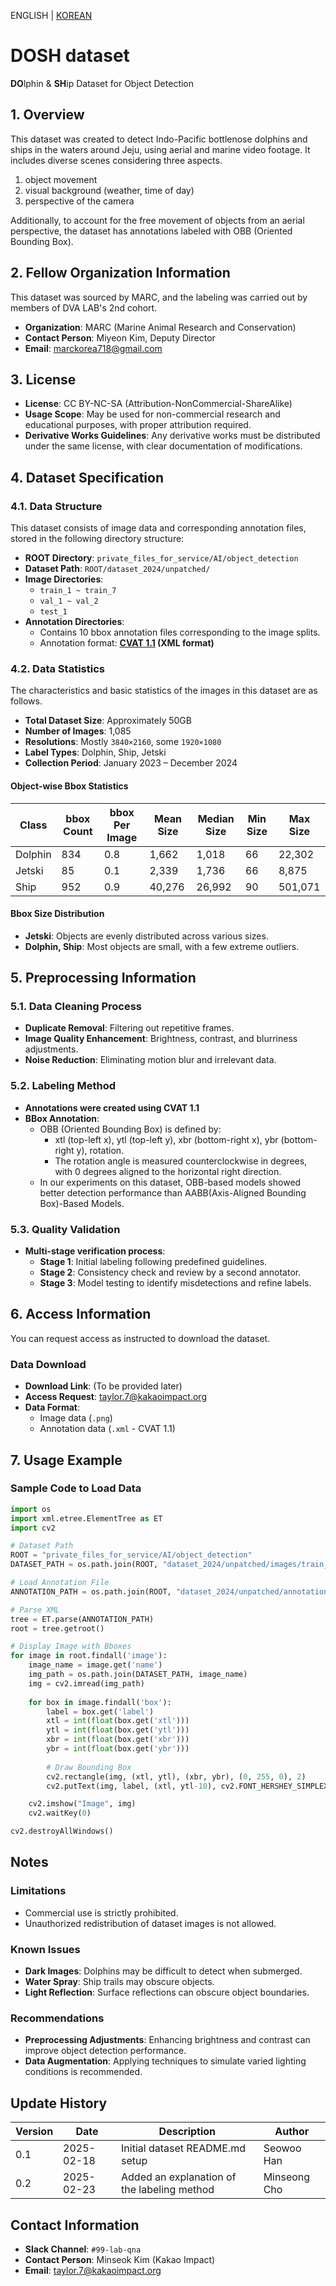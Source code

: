 ENGLISH | [KOREAN](https://github.com/DVA-LAB/DVA_LAB-data/blob/main/README-KO.md)

# DOSH dataset
**DO**lphin & **SH**ip Dataset for Object Detection

## 1. Overview
This dataset was created to detect Indo-Pacific bottlenose dolphins and ships in the waters around Jeju, using aerial and marine video footage. It includes diverse scenes considering three aspects. 

1. object movement
2. visual background (weather, time of day)
3. perspective of the camera

Additionally, to account for the free movement of objects from an aerial perspective, the dataset has annotations labeled with OBB (Oriented Bounding Box).

## 2. Fellow Organization Information
This dataset was sourced by MARC, and the labeling was carried out by members of DVA LAB's 2nd cohort.

- **Organization**: MARC (Marine Animal Research and Conservation)  
- **Contact Person**: Miyeon Kim, Deputy Director  
- **Email**: marckorea718@gmail.com  

## 3. License
- **License**: CC BY-NC-SA (Attribution-NonCommercial-ShareAlike)
- **Usage Scope**: May be used for non-commercial research and educational purposes, with proper attribution required.
- **Derivative Works Guidelines**: Any derivative works must be distributed under the same license, with clear documentation of modifications.

## 4. Dataset Specification

### 4.1. Data Structure
This dataset consists of image data and corresponding annotation files, stored in the following directory structure:

- **ROOT Directory**: `private_files_for_service/AI/object_detection`
- **Dataset Path**: `ROOT/dataset_2024/unpatched/`
- **Image Directories**:
  - `train_1 ~ train_7`
  - `val_1 ~ val_2`
  - `test_1`
- **Annotation Directories**:
  - Contains 10 bbox annotation files corresponding to the image splits.
  - Annotation format: **[CVAT 1.1](https://docs.cvat.ai/docs/manual/advanced/xml_format/#version-11) (XML format)**

### 4.2. Data Statistics
The characteristics and basic statistics of the images in this dataset are as follows.
- **Total Dataset Size**: Approximately 50GB
- **Number of Images**: 1,085
- **Resolutions**: Mostly `3840×2160`, some `1920×1080`
- **Label Types**: Dolphin, Ship, Jetski
- **Collection Period**: January 2023 – December 2024

#### Object-wise Bbox Statistics

| Class   | bbox Count | bbox Per Image | Mean Size | Median Size | Min Size | Max Size |
|---------|------------|----------------|------------|------------|-----------|-----------|
| Dolphin | 834        | 0.8            | 1,662      | 1,018      | 66        | 22,302    |
| Jetski  | 85         | 0.1            | 2,339      | 1,736      | 66        | 8,875     |
| Ship    | 952        | 0.9            | 40,276     | 26,992     | 90        | 501,071   |

#### Bbox Size Distribution
- **Jetski**: Objects are evenly distributed across various sizes.
- **Dolphin, Ship**: Most objects are small, with a few extreme outliers.

## 5. Preprocessing Information

### 5.1. Data Cleaning Process
- **Duplicate Removal**: Filtering out repetitive frames.
- **Image Quality Enhancement**: Brightness, contrast, and blurriness adjustments.
- **Noise Reduction**: Eliminating motion blur and irrelevant data.

### 5.2. Labeling Method
- **Annotations were created using CVAT 1.1**
- **BBox Annotation**:  
  - OBB (Oriented Bounding Box) is defined by:  
    - xtl (top-left x), ytl (top-left y), xbr (bottom-right x), ybr (bottom-right y), rotation.
    - The rotation angle is measured counterclockwise in degrees, with 0 degrees aligned to the horizontal right direction.
  - In our experiments on this dataset, OBB-based models showed better detection performance than AABB(Axis-Aligned Bounding Box)-Based Models.

### 5.3. Quality Validation
- **Multi-stage verification process**:
  - **Stage 1**: Initial labeling following predefined guidelines.
  - **Stage 2**: Consistency check and review by a second annotator.
  - **Stage 3**: Model testing to identify misdetections and refine labels.

## 6. Access Information
You can request access as instructed to download the dataset.
### Data Download
- **Download Link**: (To be provided later)
- **Access Request**: taylor.7@kakaoimpact.org
- **Data Format**:
  - Image data (`.png`)
  - Annotation data (`.xml` - CVAT 1.1)

## 7. Usage Example

### Sample Code to Load Data
```python
import os
import xml.etree.ElementTree as ET
import cv2

# Dataset Path
ROOT = "private_files_for_service/AI/object_detection"
DATASET_PATH = os.path.join(ROOT, "dataset_2024/unpatched/images/train_1")

# Load Annotation File
ANNOTATION_PATH = os.path.join(ROOT, "dataset_2024/unpatched/annotations/train_1.xml")

# Parse XML
tree = ET.parse(ANNOTATION_PATH)
root = tree.getroot()

# Display Image with Bboxes
for image in root.findall('image'):
    image_name = image.get('name')
    img_path = os.path.join(DATASET_PATH, image_name)
    img = cv2.imread(img_path)
    
    for box in image.findall('box'):
        label = box.get('label')
        xtl = int(float(box.get('xtl')))
        ytl = int(float(box.get('ytl')))
        xbr = int(float(box.get('xbr')))
        ybr = int(float(box.get('ybr')))
        
        # Draw Bounding Box
        cv2.rectangle(img, (xtl, ytl), (xbr, ybr), (0, 255, 0), 2)
        cv2.putText(img, label, (xtl, ytl-10), cv2.FONT_HERSHEY_SIMPLEX, 0.5, (0, 255, 0), 2)

    cv2.imshow("Image", img)
    cv2.waitKey(0)

cv2.destroyAllWindows()
```

## Notes

### Limitations
- Commercial use is strictly prohibited.
- Unauthorized redistribution of dataset images is not allowed.

### Known Issues
- **Dark Images**: Dolphins may be difficult to detect when submerged.
- **Water Spray**: Ship trails may obscure objects.
- **Light Reflection**: Surface reflections can obscure object boundaries.

### Recommendations
- **Preprocessing Adjustments**: Enhancing brightness and contrast can improve object detection performance.
- **Data Augmentation**: Applying techniques to simulate varied lighting conditions is recommended.

## Update History

| Version | Date       | Description                   | Author   |
|---------|-----------|------------------------------|---------|
| 0.1     | 2025-02-18 | Initial dataset README.md setup | Seowoo Han |
| 0.2     | 2025-02-23 | Added an explanation of the labeling method  | Minseong Cho |

## Contact Information
- **Slack Channel**: `#99-lab-qna`
- **Contact Person**: Minseok Kim (Kakao Impact)
- **Email**: taylor.7@kakaoimpact.org

